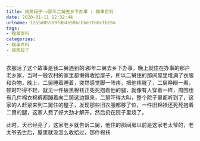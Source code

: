 ```yaml
---
title: 搞笑段子->那年二舅去乡下办事 | 糗事百科
date: 2020-01-11 12:32:44
urlname: 125bd05569fd84e59bcbbe7f80cfb19a
tags: 
- 糗事百科
categories:
- 糗事百科
- 搞笑段子
---
```

衣服活了这个故事是我二舅遇到的:那年二舅去乡下办事，晚上就住在办事的那户老乡家，当时一般农村的家里都懒得收拾屋子，所以二舅住的那间屋里堆满了衣服和杂物，晚上，二舅睡着睡着，突然感觉脚一阵疼，把他疼醒了，二舅睁眼一看，顿时吓得不轻，就见一件破黑棉袄正死死抱着他的腿，就像有人穿着一样，周围也有几件棉衣棉裤都蹦着向二舅这边飘来，二舅吓得大叫，整个院子里都听到了，这家的人赶紧来到二舅住的屋子，发现那些旧衣服都移了位，一件旧棉袄还死死抱着二舅的腿，这家人费了好大劲才解开，然后扔在院子里烧了。

此时，天已经亮了，这家老乡就告诉二舅，他住的那间房以前是这家老太爷的，老太爷去世后，屋里就没怎么收拾过，那件棉袄


